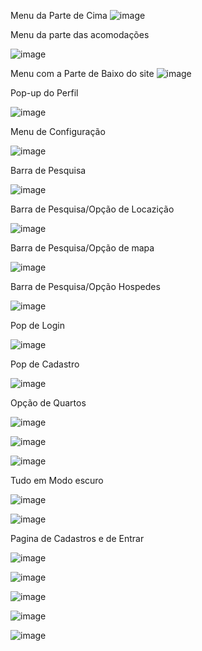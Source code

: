
Menu da Parte de Cima 
![image](https://github.com/user-attachments/assets/d34082ac-72c3-4219-8b9d-d4784cb4329f)


Menu da parte das acomodações 



![image](https://github.com/user-attachments/assets/4d3d57a5-8393-49ed-9aae-8666c37b4f43)

Menu com a Parte de Baixo do site 
![image](https://github.com/user-attachments/assets/985c47e4-0ca6-422c-8514-5f0d3d8582c6)

Pop-up do Perfil 



![image](https://github.com/user-attachments/assets/7d39f2cd-3f56-42eb-ae37-1cd7c5682bfb)

Menu de Configuração 



![image](https://github.com/user-attachments/assets/8a882bb2-841b-4c44-8703-bf71f4f92ae6)


Barra de Pesquisa

![image](https://github.com/user-attachments/assets/c98fe2e8-4491-4b8d-b899-003d577641e8)


Barra de Pesquisa/Opção de Locazição

![image](https://github.com/user-attachments/assets/de90c7c3-c491-4710-9db7-0e6fc4291219)



Barra de Pesquisa/Opção de mapa

![image](https://github.com/user-attachments/assets/e38a2a82-845d-4b71-b146-5d97b34876dd)



Barra de Pesquisa/Opção Hospedes

![image](https://github.com/user-attachments/assets/a79756b0-8e4d-4775-aa29-1a925b2f976e)


Pop de Login

![image](https://github.com/user-attachments/assets/fac96452-daa7-48b0-a5ef-eddcbb9dedbc)


Pop de Cadastro

![image](https://github.com/user-attachments/assets/fb7908fa-c3bd-4e4a-bc34-e1262cfc3942)



Opção de Quartos

![image](https://github.com/user-attachments/assets/0d3d3b58-e426-4529-a12e-1efe6b7372a2)



![image](https://github.com/user-attachments/assets/66254641-3b25-4323-b671-b821cf68c4f4)



![image](https://github.com/user-attachments/assets/720dde5a-0340-4a8f-8057-80d1e5895f3f)




Tudo em Modo escuro

![image](https://github.com/user-attachments/assets/d801f1d9-dd0f-45f8-b71c-dabede94d33f)




![image](https://github.com/user-attachments/assets/a1b6eaaf-94e7-4773-8d83-7265d1e854ff)



Pagina de Cadastros e de Entrar

![image](https://github.com/user-attachments/assets/70811e14-89fc-4abb-bcaa-e79894c6df37)





![image](https://github.com/user-attachments/assets/c9aced89-353d-4a6d-bb62-82c0799f98d8)




![image](https://github.com/user-attachments/assets/0deb74a8-d6e0-4d75-9084-bdb36874c67a)



![image](https://github.com/user-attachments/assets/cc02ee25-13cf-4bec-9aa7-b314e64d392e)



![image](https://github.com/user-attachments/assets/adffdd72-8173-4471-9184-258e3d286cde)









